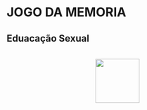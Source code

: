 <h1> JOGO DA MEMORIA </h1> 
<h2> Eduacação Sexual </h2>

<div  align="center"> 
  <div style="display: inline_block"><br>
  <img align="center" height="100" width="100" src="https://i.pinimg.com/originals/74/a7/3a/74a73a5eae784e53143ed440531e54c2.jpg">
</div>
